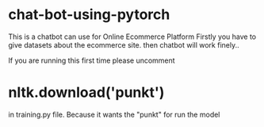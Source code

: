 # chat-bot-using-pytorch

This is a chatbot can use for Online Ecommerce Platform
Firstly you have to give datasets about the ecommerce site. then chatbot will work finely..

If you are running this first time please uncomment 
# nltk.download('punkt') 
in training.py file. Because it wants the "punkt" for run the model

